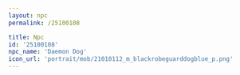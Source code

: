 ```yaml
---
layout: npc
permalink: /25100108

title: Npc
id: '25100108'
npc_name: 'Daemon Dog'
icon_url: 'portrait/mob/21010112_m_blackrobeguarddogblue_p.png'
---
```

